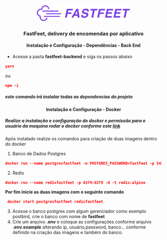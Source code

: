 <h1 align="center">
  <img alt="Fastfeet" title="Fastfeet" src="logo.png" width="300px" />
</h1>


<h3 align="center">
  FastFeet, delivery de encomendas por aplicativo
</h3>


<h4 align="center"><strong>Instalação e Configuração - Dependências - Back End</strong></h4>

<ul>
  <li>Acesse a pasta <b>fastfeet-backend</b> e siga os passos abaixo</li>
</ul>

```json
yarn
```
ou

```json
npm -i
```
<h5>este comando irá instalar todas as dependencias do projeto</h5>

<h4 align="center"><strong>Instalação e Configuração - Docker</strong></h4>
<h5>Realize a instalação e configuração do docker e permissão para o usuário da maquina rodar o docker conforme este <a href="https://docs.docker.com/" >link</a></h5>
<p>Após instalado realize os comandos para criação de duas imagens dentro do docker</p>

1. Banco de Dados Postgres

```json
docker run --name postgresfastfeet -e POSTGRES_PASSWORD=fastfeet -p 5432:5432 -d postgres:11
```

2. Redis

```json
docker run --name redisfastfeet -p 6379:6379 -d -t redis:alpine
```

<strong>Por fim inicie as duas imagens com o seguinte comando</strong>

```json
 docker start postgresfastfeet redisfastfeet
```
3. Acesse o banco postgres com algum gerenciador como exemplo postbird, crie o banco com nome de <strong>fastfeet</strong>
4. Crie um arquivo <b>.env</b> e coloque as configurações conforme arquivo <b>.env.example</b> alterando ip, usuário,password, banco... conforme definido na criação das imagens e também do banco.
